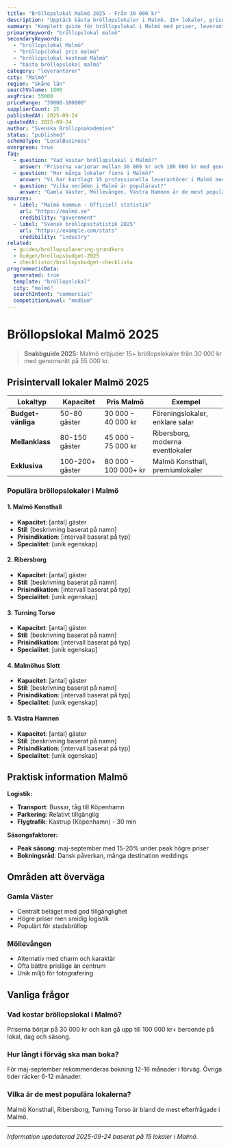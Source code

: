 ```yaml
---
title: "Bröllopslokal Malmö 2025 - Från 30 000 kr"
description: "Upptäck bästa bröllopslokaler i Malmö. 15+ lokaler, priser från 30 000 kr. Jämför och boka direkt."
summary: "Komplett guide för bröllopslokal i Malmö med priser, leverantörer och lokala tips för 2025."
primaryKeyword: "bröllopslokal malmö"
secondaryKeywords:
  - "bröllopslokal Malmö"
  - "bröllopslokal pris malmö"
  - "bröllopslokal kostnad Malmö"
  - "bästa bröllopslokal malmö"
category: "leverantörer"
city: "Malmö"
region: "Skåne län"
searchVolume: 1800
avgPrice: 55000
priceRange: "30000-100000"
supplierCount: 15
publishedAt: 2025-09-24
updatedAt: 2025-09-24
author: "Svenska Bröllopsakademien"
status: "published"
schemaType: "LocalBusiness"
evergreen: true
faq:
  - question: "Vad kostar bröllopslokal i Malmö?"
    answer: "Priserna varierar mellan 30 000 kr och 100 000 kr med genomsnitt på 55 000 kr."
  - question: "Hur många lokaler finns i Malmö?"
    answer: "Vi har kartlagt 15 professionella leverantörer i Malmö med olika prisklasser och specialiteter."
  - question: "Vilka områden i Malmö är populärast?"
    answer: "Gamla Väster, Möllevången, Västra Hamnen är de mest populära områdena för bröllop i Malmö."
sources:
  - label: "Malmö kommun - Officiell statistik"
    url: "https://malmö.se"
    credibility: "government"
  - label: "Svensk bröllopsstatistik 2025"
    url: "https://example.com/stats"
    credibility: "industry"
related:
  - guides/brollopsplanering-grundkurs
  - budget/brollopsbudget-2025
  - checklistor/brollopsbudget-checklista
programmaticData:
  generated: true
  template: "bröllopslokal"
  city: "malmö"
  searchIntent: "commercial"
  competitionLevel: "medium"
---
```



# Bröllopslokal Malmö 2025

> **Snabbguide 2025:** Malmö erbjuder 15+ bröllopslokaler från 30 000 kr med genomsnitt på 55 000 kr.

## Prisintervall lokaler Malmö 2025

| Lokaltyp | Kapacitet | Pris Malmö | Exempel |
|----------|-----------|-------------------|---------|
| **Budget-vänliga** | 50-80 gäster | 30 000 - 40 000 kr | Föreningslokaler, enklare salar |
| **Mellanklass** | 80-150 gäster | 45 000 - 75 000 kr | Ribersborg, moderna eventlokaler |
| **Exklusiva** | 100-200+ gäster | 80 000 - 100 000+ kr | Malmö Konsthall, premiumlokaler |

### Populära bröllopslokaler i Malmö


#### 1. Malmö Konsthall
- **Kapacitet**: [antal] gäster
- **Stil**: [beskrivning baserat på namn]
- **Prisindikation**: [intervall baserat på typ]
- **Specialitet**: [unik egenskap]

#### 2. Ribersborg
- **Kapacitet**: [antal] gäster
- **Stil**: [beskrivning baserat på namn]
- **Prisindikation**: [intervall baserat på typ]
- **Specialitet**: [unik egenskap]

#### 3. Turning Torso
- **Kapacitet**: [antal] gäster
- **Stil**: [beskrivning baserat på namn]
- **Prisindikation**: [intervall baserat på typ]
- **Specialitet**: [unik egenskap]

#### 4. Malmöhus Slott
- **Kapacitet**: [antal] gäster
- **Stil**: [beskrivning baserat på namn]
- **Prisindikation**: [intervall baserat på typ]
- **Specialitet**: [unik egenskap]

#### 5. Västra Hamnen
- **Kapacitet**: [antal] gäster
- **Stil**: [beskrivning baserat på namn]
- **Prisindikation**: [intervall baserat på typ]
- **Specialitet**: [unik egenskap]


## Praktisk information Malmö

**Logistik:**
- **Transport**: Bussar, tåg till Köpenhamn
- **Parkering**: Relativt tillgänglig
- **Flygtrafik**: Kastrup (Köpenhamn) - 30 min

**Säsongsfaktorer:**
- **Peak säsong**: maj-september med 15-20% under peak högre priser
- **Bokningsråd**: Dansk påverkan, många destination weddings

## Områden att överväga

### Gamla Väster
- Centralt beläget med god tillgänglighet
- Högre priser men smidig logistik
- Populärt för stadsbröllop

### Möllevången
- Alternativ med charm och karaktär
- Ofta bättre prisläge än centrum
- Unik miljö för fotografering

## Vanliga frågor

### Vad kostar bröllopslokal i Malmö?
Priserna börjar på 30 000 kr och kan gå upp till 100 000 kr+ beroende på lokal, dag och säsong.

### Hur långt i förväg ska man boka?
För maj-september rekommenderas bokning 12-18 månader i förväg. Övriga tider räcker 6-12 månader.

### Vilka är de mest populära lokalerna?
Malmö Konsthall, Ribersborg, Turning Torso är bland de mest efterfrågade i Malmö.

---

*Information uppdaterad 2025-09-24 baserat på 15 lokaler i Malmö.*
